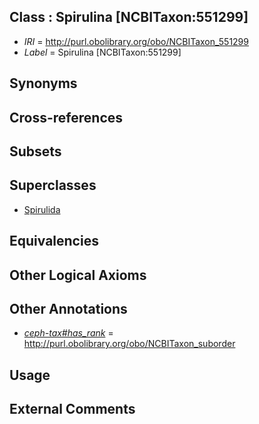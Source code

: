 
## Class : Spirulina [NCBITaxon:551299]

 * *IRI* = http://purl.obolibrary.org/obo/NCBITaxon_551299
 * *Label* = Spirulina [NCBITaxon:551299]

## Synonyms


## Cross-references


## Subsets


## Superclasses

 * [Spirulida](../../NCBITaxon/89/NCBITaxon_551289.md)

## Equivalencies


## Other Logical Axioms


## Other Annotations

 * *[ceph-tax#has_rank](../../ceph-tax#has/nk/ceph-tax#has_rank.md)* = http://purl.obolibrary.org/obo/NCBITaxon_suborder

## Usage


## External Comments

